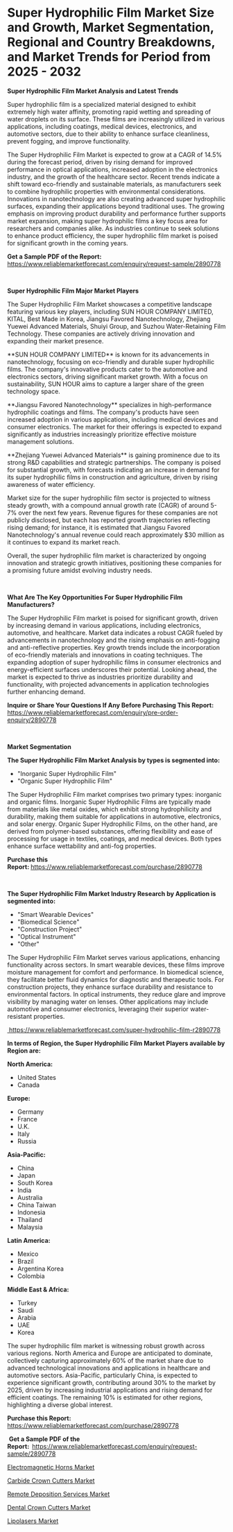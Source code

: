 <p><h1>Super Hydrophilic Film Market Size and Growth, Market Segmentation, Regional and Country Breakdowns, and Market Trends for Period from 2025 -  2032</h1></p><p><strong>Super Hydrophilic Film Market Analysis and Latest Trends</strong></p>
<p><p>Super hydrophilic film is a specialized material designed to exhibit extremely high water affinity, promoting rapid wetting and spreading of water droplets on its surface. These films are increasingly utilized in various applications, including coatings, medical devices, electronics, and automotive sectors, due to their ability to enhance surface cleanliness, prevent fogging, and improve functionality.</p><p>The Super Hydrophilic Film Market is expected to grow at a CAGR of 14.5% during the forecast period, driven by rising demand for improved performance in optical applications, increased adoption in the electronics industry, and the growth of the healthcare sector. Recent trends indicate a shift toward eco-friendly and sustainable materials, as manufacturers seek to combine hydrophilic properties with environmental considerations. Innovations in nanotechnology are also creating advanced super hydrophilic surfaces, expanding their applications beyond traditional uses. The growing emphasis on improving product durability and performance further supports market expansion, making super hydrophilic films a key focus area for researchers and companies alike. As industries continue to seek solutions to enhance product efficiency, the super hydrophilic film market is poised for significant growth in the coming years.</p></p>
<p><strong>Get a Sample PDF of the Report:&nbsp;</strong> <a href="https://www.reliablemarketforecast.com/enquiry/request-sample/2890778?utm_campaign=1097&utm_medium=2&utm_source=Github&utm_content=ia&utm_term=14032025&utm_id=super-hydrophilic-film">https://www.reliablemarketforecast.com/enquiry/request-sample/2890778</a></p>
<p>&nbsp;</p>
<p><strong>Super Hydrophilic Film Major Market Players</strong></p>
<p><p>The Super Hydrophilic Film Market showcases a competitive landscape featuring various key players, including SUN HOUR COMPANY LIMITED, KITAL, Best Made in Korea, Jiangsu Favored Nanotechnology, Zhejiang Yuewei Advanced Materials, Shuiyi Group, and Suzhou Water-Retaining Film Technology. These companies are actively driving innovation and expanding their market presence.</p><p>**SUN HOUR COMPANY LIMITED** is known for its advancements in nanotechnology, focusing on eco-friendly and durable super hydrophilic films. The company's innovative products cater to the automotive and electronics sectors, driving significant market growth. With a focus on sustainability, SUN HOUR aims to capture a larger share of the green technology space.</p><p>**Jiangsu Favored Nanotechnology** specializes in high-performance hydrophilic coatings and films. The company's products have seen increased adoption in various applications, including medical devices and consumer electronics. The market for their offerings is expected to expand significantly as industries increasingly prioritize effective moisture management solutions.</p><p>**Zhejiang Yuewei Advanced Materials** is gaining prominence due to its strong R&D capabilities and strategic partnerships. The company is poised for substantial growth, with forecasts indicating an increase in demand for its super hydrophilic films in construction and agriculture, driven by rising awareness of water efficiency.</p><p>Market size for the super hydrophilic film sector is projected to witness steady growth, with a compound annual growth rate (CAGR) of around 5-7% over the next few years. Revenue figures for these companies are not publicly disclosed, but each has reported growth trajectories reflecting rising demand; for instance, it is estimated that Jiangsu Favored Nanotechnology's annual revenue could reach approximately $30 million as it continues to expand its market reach.</p><p>Overall, the super hydrophilic film market is characterized by ongoing innovation and strategic growth initiatives, positioning these companies for a promising future amidst evolving industry needs.</p></p>
<p>&nbsp;</p>
<p><strong>What Are The Key Opportunities For Super Hydrophilic Film Manufacturers?</strong></p>
<p><p>The Super Hydrophilic Film market is poised for significant growth, driven by increasing demand in various applications, including electronics, automotive, and healthcare. Market data indicates a robust CAGR fueled by advancements in nanotechnology and the rising emphasis on anti-fogging and anti-reflective properties. Key growth trends include the incorporation of eco-friendly materials and innovations in coating techniques. The expanding adoption of super hydrophilic films in consumer electronics and energy-efficient surfaces underscores their potential. Looking ahead, the market is expected to thrive as industries prioritize durability and functionality, with projected advancements in application technologies further enhancing demand.</p></p>
<p><strong>Inquire or Share Your Questions If Any Before Purchasing This Report:</strong> <a href="https://www.reliablemarketforecast.com/enquiry/pre-order-enquiry/2890778?utm_campaign=1097&utm_medium=2&utm_source=Github&utm_content=ia&utm_term=14032025&utm_id=super-hydrophilic-film">https://www.reliablemarketforecast.com/enquiry/pre-order-enquiry/2890778</a></p>
<p>&nbsp;</p>
<p><strong>Market Segmentation</strong></p>
<p><strong>The Super Hydrophilic Film Market Analysis by types is segmented into:</strong></p>
<p><ul><li>"Inorganic Super Hydrophilic Film"</li><li>"Organic Super Hydrophilic Film"</li></ul></p>
<p><p>The Super Hydrophilic Film market comprises two primary types: inorganic and organic films. Inorganic Super Hydrophilic Films are typically made from materials like metal oxides, which exhibit strong hydrophilicity and durability, making them suitable for applications in automotive, electronics, and solar energy. Organic Super Hydrophilic Films, on the other hand, are derived from polymer-based substances, offering flexibility and ease of processing for usage in textiles, coatings, and medical devices. Both types enhance surface wettability and anti-fog properties.</p></p>
<p><strong>Purchase this Report:&nbsp;</strong><a href="https://www.reliablemarketforecast.com/purchase/2890778?utm_campaign=1097&utm_medium=2&utm_source=Github&utm_content=ia&utm_term=14032025&utm_id=super-hydrophilic-film">https://www.reliablemarketforecast.com/purchase/2890778</a></p>
<p>&nbsp;</p>
<p><strong>The Super Hydrophilic Film Market Industry Research by Application is segmented into:</strong></p>
<p><ul><li>"Smart Wearable Devices"</li><li>"Biomedical Science"</li><li>"Construction Project"</li><li>"Optical Instrument"</li><li>"Other"</li></ul></p>
<p><p>The Super Hydrophilic Film Market serves various applications, enhancing functionality across sectors. In smart wearable devices, these films improve moisture management for comfort and performance. In biomedical science, they facilitate better fluid dynamics for diagnostic and therapeutic tools. For construction projects, they enhance surface durability and resistance to environmental factors. In optical instruments, they reduce glare and improve visibility by managing water on lenses. Other applications may include automotive and consumer electronics, leveraging their superior water-resistant properties.</p></p>
<p><a href="https://www.reliablemarketforecast.com/super-hydrophilic-film-r2890778?utm_campaign=1097&utm_medium=2&utm_source=Github&utm_content=ia&utm_term=14032025&utm_id=super-hydrophilic-film">&nbsp;https://www.reliablemarketforecast.com/super-hydrophilic-film-r2890778</a></p>
<p><strong>In terms of Region, the Super Hydrophilic Film Market Players available by Region are:</strong></p>
<p>
    <p> <strong> North America: </strong>
        <ul>
            <li>United States</li>
            <li>Canada</li>
        </ul>
        </p> 
    <p> <strong> Europe: </strong>
        <ul>
            <li>Germany</li>
            <li>France</li>
            <li>U.K.</li>
            <li>Italy</li>
            <li>Russia</li>
        </ul>
        </p> 
    <p> <strong> Asia-Pacific: </strong>
        <ul>
            <li>China</li>
            <li>Japan</li>
            <li>South Korea</li>
            <li>India</li>
            <li>Australia</li>
            <li>China Taiwan</li>
            <li>Indonesia</li>
            <li>Thailand</li>
            <li>Malaysia</li>
        </ul>
        </p> 
    <p> <strong> Latin America: </strong>
        <ul>
            <li>Mexico</li>
            <li>Brazil</li>
            <li>Argentina Korea</li>
            <li>Colombia</li>
        </ul>
        </p> 
    <p> <strong> Middle East & Africa: </strong>
        <ul>
            <li>Turkey</li>
            <li>Saudi</li>
            <li>Arabia</li>
            <li>UAE</li>
            <li>Korea</li>
        </ul>
    </p>
    </p>
<p><p>The super hydrophilic film market is witnessing robust growth across various regions. North America and Europe are anticipated to dominate, collectively capturing approximately 60% of the market share due to advanced technological innovations and applications in healthcare and automotive sectors. Asia-Pacific, particularly China, is expected to experience significant growth, contributing around 30% to the market by 2025, driven by increasing industrial applications and rising demand for efficient coatings. The remaining 10% is estimated for other regions, highlighting a diverse global interest.</p></p>
<p><strong>Purchase this Report: </strong><a href="https://www.reliablemarketforecast.com/purchase/2890778?utm_campaign=1097&utm_medium=2&utm_source=Github&utm_content=ia&utm_term=14032025&utm_id=super-hydrophilic-film">https://www.reliablemarketforecast.com/purchase/2890778</a></p>
<p>&nbsp;<strong>Get a Sample PDF of the Report:&nbsp;&nbsp;</strong><a href="https://www.reliablemarketforecast.com/enquiry/request-sample/2890778?utm_campaign=1097&utm_medium=2&utm_source=Github&utm_content=ia&utm_term=14032025&utm_id=super-hydrophilic-film">https://www.reliablemarketforecast.com/enquiry/request-sample/2890778</a></p>
<p><strong></strong></p>
<p><p><a href="https://github.com/oshodikurc/Market-Research-Report-List-1/blob/main/electromagnetic-horns-market.md?utm_campaign=1097&utm_medium=2&utm_source=Github&utm_content=ia&utm_term=14032025&utm_id=super-hydrophilic-film">Electromagnetic Horns Market</a></p><p><a href="https://github.com/aslinalirey9/Market-Research-Report-List-1/blob/main/carbide-crown-cutters-market.md?utm_campaign=1097&utm_medium=2&utm_source=Github&utm_content=ia&utm_term=14032025&utm_id=super-hydrophilic-film">Carbide Crown Cutters Market</a></p><p><a href="https://github.com/ajegiobitsa/Market-Research-Report-List-1/blob/main/remote-deposition-services-market.md?utm_campaign=1097&utm_medium=2&utm_source=Github&utm_content=ia&utm_term=14032025&utm_id=super-hydrophilic-film">Remote Deposition Services Market</a></p><p><a href="https://github.com/efialiurca/Market-Research-Report-List-1/blob/main/dental-crown-cutters-market.md?utm_campaign=1097&utm_medium=2&utm_source=Github&utm_content=ia&utm_term=14032025&utm_id=super-hydrophilic-film">Dental Crown Cutters Market</a></p><p><a href="https://github.com/noppbebawy/Market-Research-Report-List-1/blob/main/lipolasers-market.md?utm_campaign=1097&utm_medium=2&utm_source=Github&utm_content=ia&utm_term=14032025&utm_id=super-hydrophilic-film">Lipolasers Market</a></p></p>